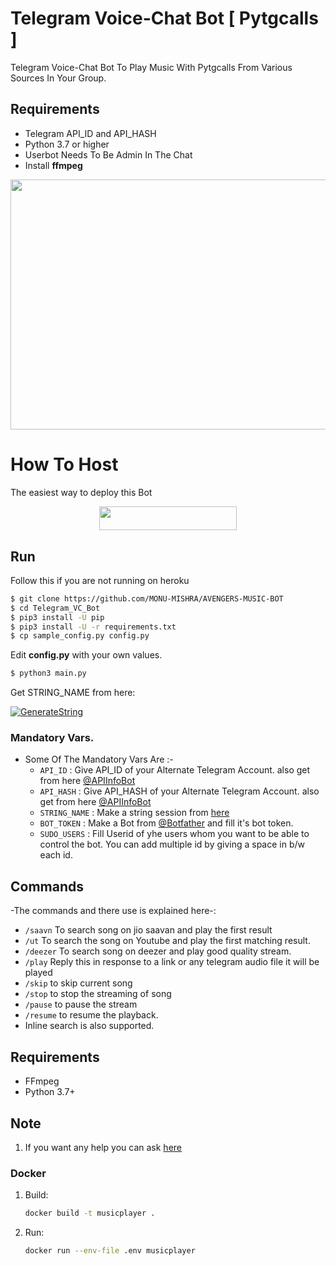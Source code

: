 # Telegram Voice-Chat Bot [ Pytgcalls ]

Telegram Voice-Chat Bot To Play Music With Pytgcalls From Various Sources In Your Group.

## Requirements

- Telegram API_ID and API_HASH
- Python 3.7 or higher 
- Userbot Needs To Be Admin In The Chat
- Install **ffmpeg**
<img src="https://i.imgur.com/8S8NVy0.png" width="530" height="400">

# How To Host
The easiest way to deploy this Bot
<p align="center"><a href="https://heroku.com/deploy?template=https://github.com/sangramghangale/VCPlayerBot"> <img src="https://img.shields.io/badge/Deploy%20To%20Heroku-red?style=for-the-badge&logo=heroku" width="220" height="38.45"/></a></p>


## Run

Follow this if you are not running on heroku

```sh
$ git clone https://github.com/MONU-MISHRA/AVENGERS-MUSIC-BOT
$ cd Telegram_VC_Bot
$ pip3 install -U pip
$ pip3 install -U -r requirements.txt
$ cp sample_config.py config.py
```
Edit **config.py** with your own values.

```sh
$ python3 main.py
```


Get STRING_NAME from here:

[![GenerateString](https://img.shields.io/badge/repl.it-generateString-yellowgreen)](https://replit.com/@QueenArzoo/VCPlayBot)

### Mandatory Vars.

- Some Of The Mandatory Vars Are :-
   - `API_ID` :  Give API_ID of your Alternate Telegram Account. also get from here [@APIInfoBot](https://t.me/APIinfoBot)
   - `API_HASH` :  Give API_HASH of your Alternate Telegram Account. also get from here [@APIInfoBot](https://t.me/APIinfoBot)
   - `STRING_NAME` :  Make a string session from [here](https://replit.com/@QueenArzoo/VCPlayBot)
   - `BOT_TOKEN` :  Make a Bot from [@Botfather](https://t.me/botfather) and fill it's bot token.
   - `SUDO_USERS` :  Fill Userid of yhe users whom you want to be able to control the bot. You can add multiple id by giving a space in b/w each id.







## Commands

-The commands and there use is explained here-:
- `/saavn` To search song on jio saavan and play the first result 
- `/ut` To search the song on Youtube and play the first matching result.
- `/deezer` To search song on deezer and play good quality stream.
- `/play` Reply this in response to a link or any telegram audio file it will be played 
- `/skip` to skip current song 
- `/stop` to stop the streaming of song 
- `/pause` to pause the stream 
- `/resume` to resume the playback. 
- Inline search is also supported.

## Requirements

- FFmpeg
- Python 3.7+

## Note

1. If you want any help you can ask [here](https://t.me/TeLeTiPsOfficialOnTopicChat)


### Docker

1. Build:
   ```bash
   docker build -t musicplayer .
   ```
2. Run:
   ```bash
   docker run --env-file .env musicplayer
   ```
